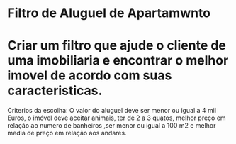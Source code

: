 # Filtro de Aluguel de Apartamwnto
# Criar um filtro que ajude o cliente de uma imobiliaria e encontrar o melhor imovel de acordo com suas caracteristicas.

Criterios da escolha:
O valor do aluguel deve ser menor ou igual a 4 mil Euros, o imóvel deve aceitar animais, ter de 2 a 3 quatos, melhor preço em relação ao numero de banheiros ,ser menor ou igual a 100 m2 
e melhor media de preço em relação aos andares.
